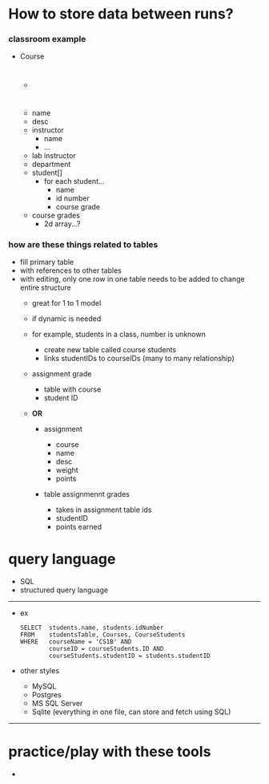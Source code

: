 # How to store data between runs?

### classroom example

- Course
  - #
  - name
  - desc
  - instructor
    - name
    - ...
  - lab instructor
  - department
  - student[]
    - for each student...
      - name
      - id number
      - course grade
  - course grades
    - 2d array...?

### how are these things related to tables
  
- fill primary table
- with references to other tables
- with editing, only one row in one table needs to be added to change entire structure
  - great for 1 to 1 model
  - if dynamic is needed
  - for example, students in a class, number is unknown
    - create new table called course students
    - links studentIDs to courseIDs (many to many relationship)

  - assignment grade
    - table with course
    - student ID

  - **OR**
    - assignment
      - course
      - name
      - desc
      - weight
      - points

    - table assignmennt grades
      - takes in assignment table ids
      - studentID
      - points earned


# query language
  - SQL
  - structured query language
---
  - ex
    ```
    SELECT  students.name, students.idNumber
    FROM    studentsTable, Courses, CourseStudents
    WHERE   courseName = 'CS1B' AND 
            courseID = courseStudents.ID AND 
            courseStudents.studentID = students.studentID
    ```
    
  - other styles
    - MySQL
    - Postgres
    - MS SQL Server
    - Sqlite (everything in one file, can store and fetch using SQL)
    
    
---
# practice/play with these tools

- 
  
